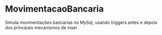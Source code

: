 # MovimentacaoBancaria
Simula movimentações bancarias no MySql, usando triggers antes e depois dos principais mecanismos de inser

